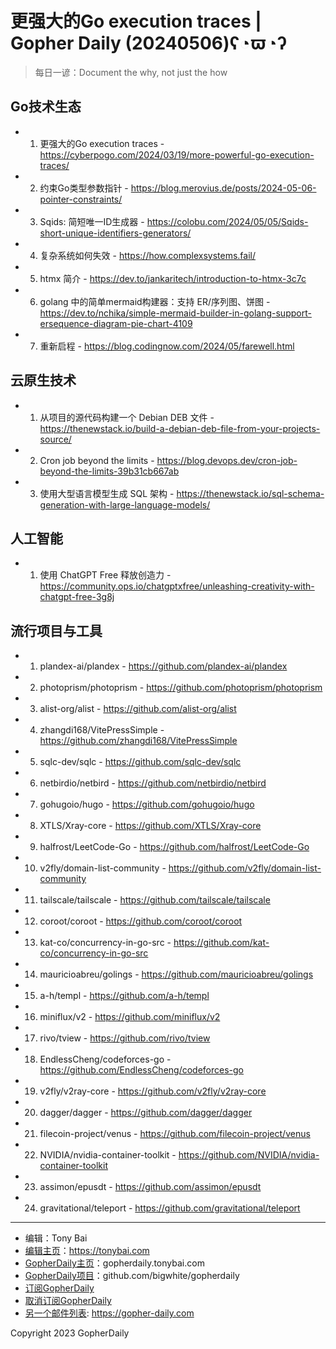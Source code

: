 # 更强大的Go execution traces | Gopher Daily (20240506)ʕ◔ϖ◔ʔ

>每日一谚：Document the why, not just the how

## Go技术生态


- 1. 更强大的Go execution traces - https://cyberpogo.com/2024/03/19/more-powerful-go-execution-traces/

- 2. 约束Go类型参数指针 - https://blog.merovius.de/posts/2024-05-06-pointer-constraints/

- 3. Sqids: 简短唯一ID生成器 - https://colobu.com/2024/05/05/Sqids-short-unique-identifiers-generators/

- 4. 复杂系统如何失效 - https://how.complexsystems.fail/

- 5. htmx 简介 - https://dev.to/jankaritech/introduction-to-htmx-3c7c

- 6. golang 中的简单mermaid构建器：支持 ER/序列图、饼图 - https://dev.to/nchika/simple-mermaid-builder-in-golang-support-ersequence-diagram-pie-chart-4109

- 7. 重新启程 - https://blog.codingnow.com/2024/05/farewell.html


## 云原生技术


- 1. 从项目的源代码构建一个 Debian DEB 文件 - https://thenewstack.io/build-a-debian-deb-file-from-your-projects-source/

- 2. Cron job beyond the limits - https://blog.devops.dev/cron-job-beyond-the-limits-39b31cb667ab

- 3. 使用大型语言模型生成 SQL 架构 - https://thenewstack.io/sql-schema-generation-with-large-language-models/


## 人工智能


- 1. 使用 ChatGPT Free 释放创造力 - https://community.ops.io/chatgptxfree/unleashing-creativity-with-chatgpt-free-3g8j


## 流行项目与工具


- 1. plandex-ai/plandex - https://github.com/plandex-ai/plandex

- 2. photoprism/photoprism - https://github.com/photoprism/photoprism

- 3. alist-org/alist - https://github.com/alist-org/alist

- 4. zhangdi168/VitePressSimple - https://github.com/zhangdi168/VitePressSimple

- 5. sqlc-dev/sqlc - https://github.com/sqlc-dev/sqlc

- 6. netbirdio/netbird - https://github.com/netbirdio/netbird

- 7. gohugoio/hugo - https://github.com/gohugoio/hugo

- 8. XTLS/Xray-core - https://github.com/XTLS/Xray-core

- 9. halfrost/LeetCode-Go - https://github.com/halfrost/LeetCode-Go

- 10. v2fly/domain-list-community - https://github.com/v2fly/domain-list-community

- 11. tailscale/tailscale - https://github.com/tailscale/tailscale

- 12. coroot/coroot - https://github.com/coroot/coroot

- 13. kat-co/concurrency-in-go-src - https://github.com/kat-co/concurrency-in-go-src

- 14. mauricioabreu/golings - https://github.com/mauricioabreu/golings

- 15. a-h/templ - https://github.com/a-h/templ

- 16. miniflux/v2 - https://github.com/miniflux/v2

- 17. rivo/tview - https://github.com/rivo/tview

- 18. EndlessCheng/codeforces-go - https://github.com/EndlessCheng/codeforces-go

- 19. v2fly/v2ray-core - https://github.com/v2fly/v2ray-core

- 20. dagger/dagger - https://github.com/dagger/dagger

- 21. filecoin-project/venus - https://github.com/filecoin-project/venus

- 22. NVIDIA/nvidia-container-toolkit - https://github.com/NVIDIA/nvidia-container-toolkit

- 23. assimon/epusdt - https://github.com/assimon/epusdt

- 24. gravitational/teleport - https://github.com/gravitational/teleport


----

- 编辑：Tony Bai
- [编辑主页](https://tonybai.com)：https://tonybai.com
- [GopherDaily主页](https://gopherdaily.tonybai.com)：gopherdaily.tonybai.com
- [GopherDaily项目](https://github.com/bigwhite/gopherdaily)：github.com/bigwhite/gopherdaily
- [订阅GopherDaily](https://gopherdaily.tonybai.com/subscribe)
- [取消订阅GopherDaily](https://gopherdaily.tonybai.com/unsubscribe)
- [另一个邮件列表](https://gopher-daily.com): https://gopher-daily.com

Copyright 2023 GopherDaily
